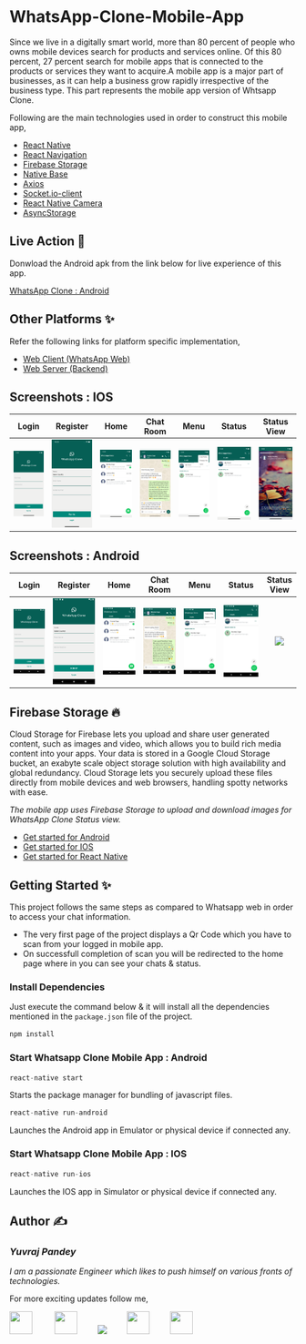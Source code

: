 # WhatsApp-Clone-Mobile-App 
Since we live in a digitally smart world, more than 80 percent of people who owns mobile devices search for products and services online. Of this 80 percent, 27 percent search for mobile apps that is connected to the products or services they want to acquire.A mobile app is a major part of businesses, as it can help a business grow rapidly irrespective of the business type. This part represents the mobile app version of Whtsapp Clone.

Following are the main technologies used in order to construct this mobile app,
* <a href="https://reactnative.dev/">React Native</a> 
* <a href="https://reactnavigation.org/">React Navigation</a>
* <a href="https://rnfirebase.io/storage/usage">Firebase Storage</a> 
* <a href="https://nativebase.io/">Native Base</a>
* <a href="https://github.com/axios/axios">Axios</a>
* <a href="https://socket.io/">Socket.io-client</a><br>
* <a href="https://github.com/react-native-community/react-native-camera">React Native Camera</a><br>
* <a href="https://github.com/react-native-community/async-storage">AsyncStorage</a><br>

## Live Action 📱
Donwload the Android apk from the link below for live experience of this app.

<a href="https://github.com/yuvraj24/WhatsApp-Clone/blob/master/assets/WHClone_android_v1.apk">WhatsApp Clone : Android</a>


## Other Platforms ✨
Refer the following links for platform specific implementation,
* <a href="https://github.com/yuvraj24/WhatsApp-Clone/tree/master/web-client">Web Client (WhatsApp Web)</a>
* <a href="https://github.com/yuvraj24/WhatsApp-Clone/tree/master/web-server">Web Server (Backend)</a>

## Screenshots : IOS

| **Login** | **Register** | **Home** | **Chat Room** |  **Menu**  |  **Status**   |  **Status View** |
| :-----------: | :---------: | :----------: | :----------: | :------------: | :---------: | :----------: |
| ![](../assets/wh_ios4.png) | ![](../assets/wh_ios5.png) | ![](../assets/wh_ios1.png) | ![](../assets/wh_ios8.png) | ![](../assets/wh_ios3.png) | ![](../assets/wh_ios2.png)  | ![](../assets/wh_ios6.png) |

## Screenshots : Android

| **Login** | **Register** | **Home** | **Chat Room** |  **Menu**  |  **Status**   |  **Status View** |
| :-----------: | :---------: | :----------: | :----------: | :------------: | :---------: | :----------: |
| ![](../assets/wh_android1.png) | ![](../assets/wh_android2.png) | ![](../assets/wh_android3.png) | ![](../assets/wh_android8.png) | ![](../assets/wh_android5.png) | ![](../assets/wh_android4.png)  | ![](../assets/wh_android6.png) |

## Firebase Storage 🔥
Cloud Storage for Firebase lets you upload and share user generated content, such as images and video, which allows you to build rich media content into your apps. Your data is stored in a Google Cloud Storage bucket, an exabyte scale object storage solution with high availability and global redundancy. Cloud Storage lets you securely upload these files directly from mobile devices and web browsers, handling spotty networks with ease.

*The mobile app uses Firebase Storage to upload and download images for WhatsApp Clone Status view.*

* <a href="https://firebase.google.com/docs/storage/android/start">Get started for Android</a> 
* <a href="https://firebase.google.com/docs/storage/ios/start">Get started for IOS</a> 
* <a href="https://rnfirebase.io/storage/usage">Get started for React Native</a> 

## Getting Started ✨

This project follows the same steps as compared to Whatsapp web in order to access your chat information. 
* The very first page of the project displays a Qr Code which you have to scan from your logged in mobile app.
* On successfull completion of scan you will be redirected to the home page where in you can see your chats & status.

### Install Dependencies
Just execute the command below & it will install all the dependencies mentioned in the ```package.json``` file of the project.
```js
npm install
```

### Start Whatsapp Clone Mobile App : Android

```js
react-native start
```
Starts the package manager for bundling of javascript files.

```js
react-native run-android
```
Launches the Android app in Emulator or physical device if connected any.

### Start Whatsapp Clone Mobile App : IOS

```js
react-native run-ios
```
Launches the IOS app in Simulator or physical device if connected any.
 

## Author  ✍️
### *Yuvraj Pandey*
*I am a passionate Engineer which likes to push himself on various fronts of technologies.*  

For more exciting updates follow me,

<a href="https://twitter.com/yuvrajpy24" target="_blank"><img src="https://github.com/yuvraj24/LiveSmashBar/blob/master/images/twitter.png" width="40" height="40"></a> &nbsp;&nbsp;&nbsp;&nbsp;&nbsp;&nbsp;&nbsp;&nbsp;&nbsp;<a href="https://www.linkedin.com/in/yuvraj24" target="_blank"><img src="https://github.com/yuvraj24/LiveSmashBar/blob/master/images/linkedin.png" width="40" height="40"></a>&nbsp;&nbsp;&nbsp;&nbsp;&nbsp;&nbsp;&nbsp;&nbsp;&nbsp;<a href="https://github.com/yuvraj24" target="_blank"><img src="https://github.com/yuvraj24/LiveSmashBar/blob/master/images/github.png" height="40"></a>&nbsp;&nbsp;&nbsp;&nbsp;&nbsp;&nbsp;&nbsp;&nbsp;&nbsp;<a href="https://medium.com/@yuvrajpandey24" target="_blank"><img src="https://github.com/yuvraj24/LiveSmashBar/blob/master/images/medium.png" width="40" height="40"></a>&nbsp;&nbsp;&nbsp;&nbsp;&nbsp;&nbsp;&nbsp;&nbsp;&nbsp;<a href="https://play.google.com/store/apps/developer?id=Yuvraj+Pandey"><img src="https://github.com/yuvraj24/LiveSmashBar/blob/master/images/playstore.png" width="40" height="40"></a>
